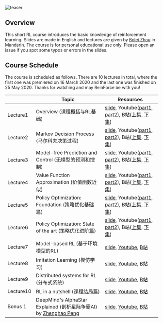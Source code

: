 ![teaser](asset/teaser.png)
## Overview
This short RL course introduces the basic knowledge of reinforcement learning. Slides are made in English and lectures are given by [Bolei Zhou](http://bzhou.ie.cuhk.edu.hk/) in Mandarin. The course is for personal educational use only. Please open an issue if you spot some typos or errors in the slides. 

## Course Schedule
The course is scheduled as follows. There are 10 lectures in total, where the first one was premiered on 16 March 2020 and the last one was finished on 25 May 2020. Thanks for watching and may ReinForce be with you!

|            	  | Topic                                      	  | Resources |
|--------------	|----------------------------------------------	|----------	|
|  Lecture1 	| Overview (课程概括与RL基础)                                   	|[slide](lecture1.pdf), Youtube([part1](https://www.youtube.com/watch?v=IkEF4LpH5Ys), [part2](https://www.youtube.com/watch?v=Qu8CPnnwplM)), B站([上集](https://www.bilibili.com/video/BV1LE411G7Xj/), [下集](https://www.bilibili.com/video/BV1g7411Z7SJ/))  |
|  Lecture2 	| Markov Decision Process (马尔科夫决策过程)                    	| [slide](lecture2.pdf), Youtube([part1](https://www.youtube.com/watch?v=6yE9XiIB3hQ), [part2](https://www.youtube.com/watch?v=MIZbocCu7Sk)), B站([上集](https://www.bilibili.com/video/BV1g7411m7Ms/), [下集](https://www.bilibili.com/video/BV1u7411m7rh/)) |
|  Lecture3 	| Model-free Prediction and Control (无模型的预测和控制)          	|  [slide](lecture3.pdf), Youtube([part1](https://www.youtube.com/watch?v=Duj1U73yHik), [part2](https://www.youtube.com/watch?v=sfkhinBjGGY)), B站([上集](https://www.bilibili.com/video/BV1N7411Q7aJ/), [下集](https://www.bilibili.com/video/BV1N7411Q7M6/)) |
|  Lecture4 	| Value Function Approximation (价值函数近似)               	|[slide](lecture4.pdf), Youtube([part1](https://www.youtube.com/watch?v=YdWsnB-u8PQ), [part2](https://www.youtube.com/watch?v=fGIaFlbBFxk)), B站([上集](https://www.bilibili.com/video/BV11V411f7bi/), [下集](https://www.bilibili.com/video/BV1w54y1d7se/))  |
|  Lecture5 	| Policy Optimization: Foundation (策略优化基础篇)             |[slide](lecture5.pdf), Youtube([part1](https://www.youtube.com/watch?v=ProKaoyduFY), [part2](https://www.youtube.com/watch?v=MWXazkQkTlk)), B站([上集](https://www.bilibili.com/video/BV1fZ4y1x7mp/), [下集](https://www.bilibili.com/video/BV1ia4y1x7Va/))            	|
|  Lecture6 	| Policy Optimization: State of the art (策略优化进阶篇)      	|[slide](lecture6.pdf), Youtube([part1](https://youtu.be/4YIdjLh-MJs), [part2](https://youtu.be/HOpiQWM0PCA)), B站([上集](https://www.bilibili.com/video/BV1s64y1M7AW/), [下集](https://www.bilibili.com/video/BV1EK41157fD/))  |
|  Lecture7 	| Model-based RL (基于环境模型的RL)                             	|[slide](lecture7.pdf), [Youtube](https://youtu.be/2Cy8ZX16pBU), [B站](https://www.bilibili.com/video/BV1hV411d7Sg/)|
|  Lecture8 	| Imitation Learning (模仿学习)                         	|[slide](lecture8.pdf), [Youtube](https://youtu.be/Sqvn6RxU8qk), [B站](https://www.bilibili.com/video/BV17k4y1k7Gu/)           	|
| Lecture9 	| Distributed systems for RL (分布式系统) 	|[slide](lecture9.pdf), [Youtube](https://youtu.be/PyHGeFFfaWk), [B站](https://www.bilibili.com/video/BV1bi4y147Rv/)           	|
| Lecture10 	| RL in a nutshell (课程结局篇)|[slide](lecture10.pdf), [Youtube](https://youtu.be/bDGmKVKAdHg), [B站](https://www.bilibili.com/video/BV1si4y1s7oQ/)           	|
| Bonus 1 	| DeepMind's AlphaStar Explained (剖析星际争霸AI) by [Zhenghao Peng](https://github.com/pengzhenghao)|[slide](lecture_alphastar.pdf), [Youtube](https://youtu.be/kXfACOrWaLs), [B站](https://www.bilibili.com/video/BV1wa4y1e74G/)           	|
